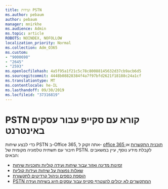 ```yaml
---
title: ועידות PSTN
ms.author: pebaum
author: pebaum
manager: mnirkhe
ms.audience: Admin
ms.topic: article
ROBOTS: NOINDEX, NOFOLLOW
localization_priority: Normal
ms.collection: Adm_O365
ms.custom:
- "9000698"
- "2645"
- "2593"
ms.openlocfilehash: 4a5f95a1f21c5c78c80088145632d37cb9acb6d5
ms.sourcegitcommit: 4448b08828384f4a7f97bfd2621f18188c24a1cf
ms.translationtype: MT
ms.contentlocale: he-IL
ms.lasthandoff: 09/30/2019
ms.locfileid: "37316819"
---
```

# <a name="pstn-calling-with-skype-for-business-online"></a>PSTN קורא עם סקייפ עבור עסקים באינטרנט

כדי לבצע שיחות PSTN ב-Office 365, אתה זקוק ל- [office 365 תוכנית התקשרות](https://docs.microsoft.com/microsoftteams/what-is-phone-system-in-office-365#more-about-calling-plans) או חיבור עם תשתית טלפוניה מקומית של PSTN. לקבלת מידע נוסף, עיין במשאבים הבאים: 

- [זמינות מדינה ואזור עבור שיחות ועידה קוליות ותוכניות שיחות](https://docs.microsoft.com/microsoftteams/country-and-region-availability-for-audio-conferencing-and-calling-plans/country-and-region-availability-for-audio-conferencing-and-calling-plans) 
- [שאלות נפוצות על שיחות ועידות קוליות](https://docs.microsoft.com/microsoftteams/audio-conferencing-common-questions)
- [הוספת כספים וניהול קרדיטים לתקשורת](https://docs.microsoft.com/microsoftteams/add-funds-and-manage-communications-credits)
- [PSTN המתקשרים לא יכולים להצטרף סקייפ עבור עסקים חיוג בשיחת ועידה](https://docs.microsoft.com/SkypeForBusiness/troubleshoot/online-conferencing/pstn-callers-cant-join-dial-in-call)